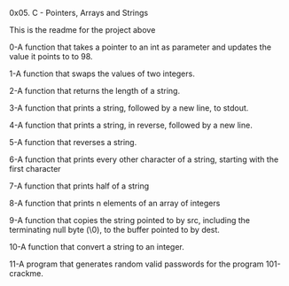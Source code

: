 0x05. C - Pointers, Arrays and Strings

This is the readme for the project above

0-A function that takes a pointer to an int as parameter and updates the value it points to to 98.

1-A function that swaps the values of two integers.

2-A function that returns the length of a string.

3-A function that prints a string, followed by a new line, to stdout.

4-A function that prints a string, in reverse, followed by a new line.

5-A function that reverses a string.

6-A function that prints every other character of a string, starting with the first character

7-A function that prints half of a string

8-A function that prints n elements of an array of integers

9-A function that copies the string pointed to by src, including the terminating null byte (\0), to the buffer pointed to by dest.

10-A function that convert a string to an integer.

11-A program that generates random valid passwords for the program 101-crackme.
